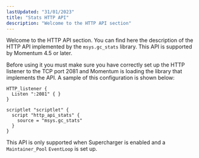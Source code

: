 ```yaml
---
lastUpdated: "31/01/2023"
title: "Stats HTTP API"
description: "Welcome to the HTTP API section"
---
```


Welcome to the HTTP API section. You can find here the description of the HTTP API implemented by the `msys.gc_stats` library. This API is supported by Momentum 4.5 or later.

Before using it you must make sure you have correctly set up the HTTP listener to the TCP port 2081 and Momentum is loading the library that implements the API. A sample of this configuration is shown below:

```
HTTP_listener {
  Listen ":2081" { }
}

scriptlet "scriptlet" {
  script "http_api_stats" {
    source = "msys.gc_stats"
  }
}
```

This API is only supported when Supercharger is enabled and a `Maintainer_Pool` `EventLoop` is set up.
